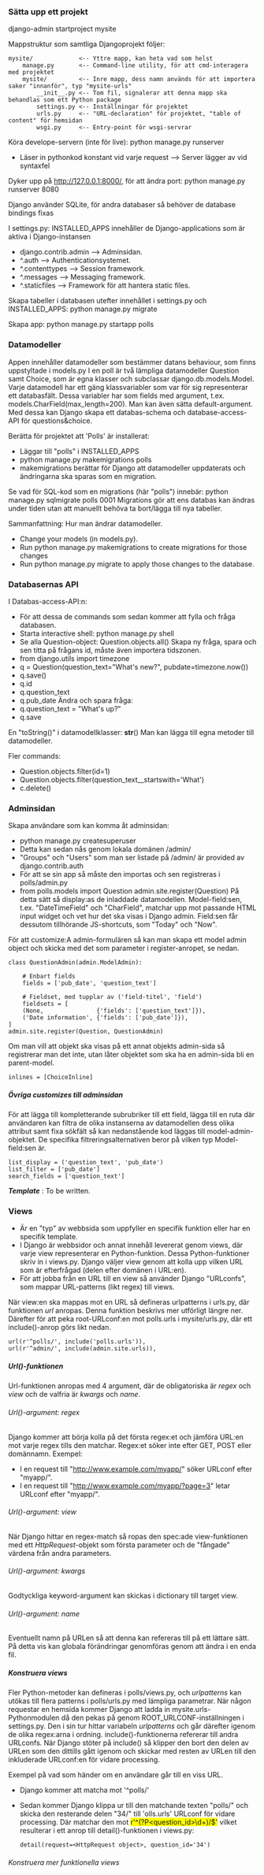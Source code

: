 ### Sätta upp ett projekt
  django-admin startproject mysite

Mappstruktur som samtliga Djangoprojekt följer:

    mysite/             <-- Yttre mapp, kan heta vad som helst
        manage.py       <-- Command-line utility, för att cmd-interagera med projektet
        mysite/         <-- Inre mapp, dess namn används för att importera saker "innanför", typ "mysite-urls"
            __init__.py <-- Tom fil, signalerar att denna mapp ska behandlas som ett Python package
            settings.py <-- Inställningar för projektet
            urls.py     <-- "URL-declaration" för projektet, "table of content" för hemsidan
            wsgi.py     <-- Entry-point för wsgi-servrar

Köra develope-servern (inte för live):
python manage.py runserver
- Läser in pythonkod konstant vid varje request --> Server lägger av vid syntaxfel

Dyker upp på  http://127.0.0.1:8000/, för att ändra port:
python manage.py runserver 8080

Django använder SQLite, för andra databaser så behöver de database bindings fixas

I settings.py:
INSTALLED_APPS innehåller de Django-applications som är aktiva i Django-instansen
- django.contrib.admin --> Adminsidan.
- ^.auth               --> Authenticationsystemet.
- ^.contenttypes       --> Session framework.
- ^.messages           --> Messaging framework.
- ^.staticfiles        --> Framework för att hantera static files.

Skapa tabeller i databasen utefter innehållet i settings.py och INSTALLED_APPS:
python manage.py migrate

Skapa app:
python manage.py startapp polls

### Datamodeller
Appen innehåller datamodeller som bestämmer datans behaviour, som finns uppstyltade i models.py
I en poll är två lämpliga datamodeller Question samt Choice, som är egna klasser och subclassar  django.db.models.Model.
Varje datamodell har ett gäng klassvariabler som var för sig representerar ett databasfält.
Dessa variabler har som fields med argument, t.ex. models.CharField(max_length=200). Man kan även sätta default-argument.
Med dessa kan Django skapa ett databas-schema och database-access-API för questions&choice.

Berätta för projektet att 'Polls' är installerat:
- Läggar till "polls" i INSTALLED_APPS
- python manage.py makemigrations polls
- makemigrations berättar för Django att datamodeller uppdaterats och ändringarna ska sparas som en migration.

Se vad för SQL-kod som en migrations (här "polls") innebär:
python manage.py sqlmigrate polls 0001
Migrations gör att ens databas kan ändras under tiden utan att manuellt behöva ta bort/lägga till nya tabeller.

Sammanfattning: Hur man ändrar datamodeller.
- Change your models (in models.py).
- Run python manage.py makemigrations to create migrations for those changes
- Run python manage.py migrate to apply those changes to the database.

### Databasernas API
I Databas-access-API:n:
- För att dessa de commands som sedan kommer att fylla och fråga databasen.
- Starta interactive shell: python manage.py shell
- Se alla Question-object: Question.objects.all()
Skapa ny fråga, spara och sen titta på frågans id, måste även importera tidszonen.
- from django.utils import timezone
- q = Question(question_text="What's new?", pubdate=timezone.now())
- q.save()
- q.id
- q.question_text
- q.pub_date
Ändra och spara fråga:
- q.question_text = "What's up?"
- q.save

En "toString()" i datamodellklasser:  __str__()
Man kan lägga till egna metoder till datamodeller.

Fler commands:
- Question.objects.filter(id=1)
- Question.objects.filter(question_text__startswith='What')
- c.delete()

### Adminsidan
Skapa användare som kan komma åt adminsidan:
- python manage.py createsuperuser
- Detta kan sedan nås genom lokala domänen /admin/
- "Groups" och "Users" som man ser listade på /admin/ är provided av django.contrib.auth
- För att se sin app så måste den importas och sen registreras i polls/admin.py
- from polls.models import Question
  admin.site.register(Question)
På detta sätt så display:as de inladdade datamodellen. Model-field:sen, t.ex. "DateTimeField" och "CharField", matchar upp mot passande HTML input widget och vet hur det ska visas i Django admin. Field:sen får dessutom tillhörande JS-shortcuts, som "Today" och "Now".

För att customize:A admin-formulären så kan man skapa ett model admin object och skicka med det som parameter i register-anropet, se nedan.

    class QuestionAdmin(admin.ModelAdmin):

        # Enbart fields
        fields = ['pub_date', 'question_text']

        # Fieldset, med tupplar av ('field-titel', 'field')
        fieldsets = [
        (None,               {'fields': ['question_text']}),
        ('Date information', {'fields': ['pub_date']}),
    ]
    admin.site.register(Question, QuestionAdmin)

Om man vill att objekt ska visas på ett annat objekts admin-sida så registrerar man det inte, utan låter objektet som ska ha en admin-sida bli en parent-model.

    inlines = [ChoiceInline]

##### Övriga customizes till adminsidan

För att lägga till kompletterande subrubriker till ett field, lägga till en ruta där användaren kan filtra de olika instanserna av datamodellen dess olika attribut samt fixa sökfält så kan nedanstående kod läggas till model-admin-objektet. De specifika filtreringsalternativen beror på vilken typ Model-field:sen är.

    list_display = ('question_text', 'pub_date')
    list_filter = ['pub_date']
    search_fields = ['question_text']

___Template___ : To be written.
### Views

- Är en "typ" av webbsida som uppfyller en specifik funktion eller har en specifik template.
- I Django är webbsidor och annat innehåll levererat genom views, där varje view representerar en Python-funktion. Dessa Python-funktioner skriv in i views.py. Django väljer view genom att kolla upp vilken URL som är efterfrågad (delen efter domänen i URL:en).
- För att jobba från en URL till en view så använder Django "URLconfs", som mappar URL-patterns (likt regex) till views.

När view:en ska mappas mot en URL så defineras urlpatterns i urls.py, där funktionen _url_ anropas. Denna funktion beskrivs mer utförligt längre ner. Därefter för att peka root-URLconf:en mot polls.urls i mysite/urls.py, där ett include()-anrop görs likt nedan.

    url(r'^polls/', include('polls.urls')),
    url(r'^admin/', include(admin.site.urls)),

##### Url()-funktionen
Url-funktionen anropas med 4 argument, där de obligatoriska är *regex* och *view* och de valfria är *kwargs* och *name*.

###### Url()-argument: regex
Django kommer att börja kolla på det första regex:et och jämföra URL:en mot varje regex tills den matchar. Regex:et söker inte efter GET, POST eller domännamn. Exempel:
- I en request till "http://www.example.com/myapp/" söker URLconf efter "myapp/".
- I en request till "http://www.example.com/myapp/?page=3" letar URLconf efter "myapp/".

###### Url()-argument: view
När Django hittar en regex-match så ropas den spec:ade view-funktionen med ett _HttpRequest_-objekt som första parameter och de "fångade" värdena från andra parameters.

###### Url()-argument: kwargs
Godtyckliga keyword-argument kan skickas i dictionary till target view.

###### Url()-argument: name
Eventuellt namn på URLen så att denna kan refereras till på ett lättare sätt. På detta vis kan globala förändringar genomföras genom att ändra i en enda fil.

##### Konstruera views
Fler Python-metoder kan defineras i polls/views.py, och _urlpatterns_ kan utökas till flera patterns i polls/urls.py med lämpliga parametrar. När någon requestar en hemsida kommer Django att ladda in mysite.urls-Pythonmodulen då den pekas på genom ROOT_URLCONF-inställningen i settings.py. Den i sin tur hittar variabeln _urlpatterns_ och går därefter igenom de olika regex:arna i ordning. include()-funktionerna refererar till andra URLconfs. När Django stöter på include() så klipper den bort den delen av URLen som den dittills gått igenom och skickar med resten av URLen till den inkluderade URLconf:en för vidare processing.

Exempel på vad som händer om en användare går till en viss URL.
- Django kommer att matcha mot '^polls/'
- Sedan kommer Django klippa ur till den matchande texten "polls/" och skicka den resterande delen "34/" till 'olls.urls' URLconf för vidare processing. Där matchar den mot <span style="background-color:yellow">r'^(?P<question_id>\d+)/$'</span> vilket resulterar i ett anrop till detail()-funktionen i views.py:

      detail(request=<HttpRequest object>, question_id='34')

###### Konstruera mer funktionella views
